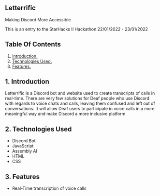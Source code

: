 


## Letterrific

Making Discord More Accessible 

This is an entry to the StarHacks II Hackathon 22/01/2022 - 23/01/2022

## Table Of Contents
1. [ Introduction. ](#introduction)
2. [ Technologies Used. ](#technologiesUsed)
3. [ Features. ](#features)


<a name="introduction"></a>
## 1. Introduction
Letterrific is a Discord bot and website used to create transcripts of calls in real-time. There are very few solutions for Deaf people who use Discord with regards to voice chats and calls, leaving them confused and left out of conversations. It will allow Deaf users to participate in voice calls in a more meaningful way and make Discord a more inclusive platform


<a name="technologiesUsed"></a>
## 2. Technologies Used
* Discord Bot
* JavaScript
* Assembly AI
* HTML
* CSS


<a name="features"></a>
## 3. Features
* Real-Time transcription of voice calls
